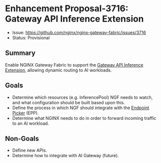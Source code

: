 # Enhancement Proposal-3716: Gateway API Inference Extension

- Issue: https://github.com/nginx/nginx-gateway-fabric/issues/3716
- Status: Provisional

## Summary

Enable NGINX Gateway Fabric to support the [Gateway API Inference Extension](https://gateway-api-inference-extension.sigs.k8s.io/), allowing dynamic routing to AI workloads.

## Goals

- Determine which resources (e.g. InferencePool) NGF needs to watch, and what configuration should be built based upon this.
- Define the process in which NGF should integrate with the [Endpoint Picker](https://github.com/kubernetes-sigs/gateway-api-inference-extension/tree/main/pkg/epp) (EPP).
- Determine what NGINX needs to do in order to forward incoming traffic to an AI workload.

## Non-Goals

- Define new APIs.
- Determine how to integrate with AI Gateway (future).
